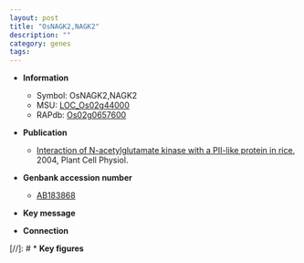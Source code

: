 ```yaml
---
layout: post
title: "OsNAGK2,NAGK2"
description: ""
category: genes
tags: 
---
```


* **Information**  
    + Symbol: OsNAGK2,NAGK2  
    + MSU: [LOC_Os02g44000](http://rice.plantbiology.msu.edu/cgi-bin/ORF_infopage.cgi?orf=LOC_Os02g44000)  
    + RAPdb: [Os02g0657600](http://rapdb.dna.affrc.go.jp/viewer/gbrowse_details/irgsp1?name=Os02g0657600)  

* **Publication**  
    + [Interaction of N-acetylglutamate kinase with a PII-like protein in rice](http://www.ncbi.nlm.nih.gov/pubmed?term=Interaction+of+N-acetylglutamate+kinase+with+a+PII-like+protein+in+rice%5BTitle%5D), 2004, Plant Cell Physiol.

* **Genbank accession number**  
    + [AB183868](http://www.ncbi.nlm.nih.gov/nuccore/AB183868)

* **Key message**  

* **Connection**  

[//]: # * **Key figures**  



